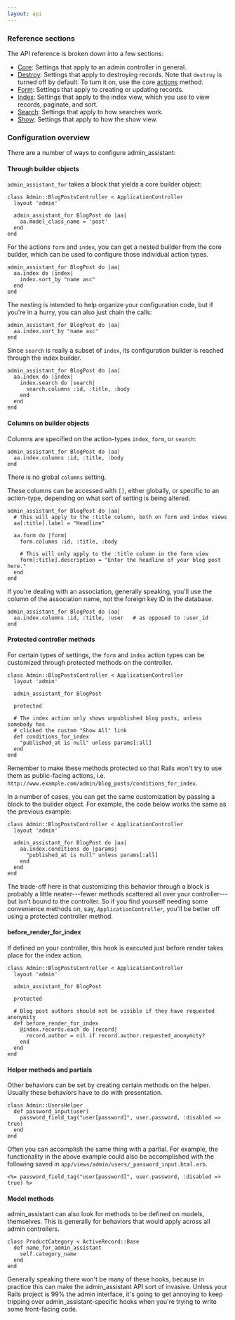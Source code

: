 ```yaml
---
layout: api
---
```


### Reference sections

The API reference is broken down into a few sections:

* [Core](./core.html): Settings that apply to an admin controller in general.
* [Destroy](./destroy.html): Settings that apply to destroying records. Note that `destroy` is turned off by default. To turn it on, use the core [actions](./core.html#builder_actions) method.
* [Form](./form.html): Settings that apply to creating or updating records.
* [Index](./idx.html): Settings that apply to the index view, which you use to view records, paginate, and sort.
* [Search](./search.html): Settings that apply to how searches work.
* [Show](./show.html): Settings that apply to how the show view.


### Configuration overview


There are a number of ways to configure admin\_assistant:

#### Through builder objects

`admin_assistant_for` takes a block that yields a core builder object:

    class Admin::BlogPostsController < ApplicationController
      layout 'admin'

      admin_assistant_for BlogPost do |aa|
        aa.model_class_name = 'post'
      end
    end

For the actions `form` and `index`, you can get a nested builder from the core builder, which can be used to configure those individual action types.

    admin_assistant_for BlogPost do |aa|
      aa.index do |index|
        index.sort_by "name asc"
      end
    end

The nesting is intended to help organize your configuration code, but if you're in a hurry, you can also just chain the calls:

    admin_assistant_for BlogPost do |aa|
      aa.index.sort_by "name asc"
    end

Since `search` is really a subset of `index`, its configuration builder is reached through the index builder.

    admin_assistant_for BlogPost do |aa|
      aa.index do |index|
        index.search do |search|
          search.columns :id, :title, :body
        end
      end
    end

#### Columns on builder objects

Columns are specified on the action-types `index`, `form`, or `search`:

    admin_assistant_for BlogPost do |aa|
      aa.index.columns :id, :title, :body
    end
    
There is no global `columns` setting.

These columns can be accessed with `[]`, either globally, or specific to an action-type, depending on what sort of setting is being altered.

    admin_assistant_for BlogPost do |aa|
      # this will apply to the :title column, both on form and index views
      aa[:title].label = "Headline"  
    
      aa.form do |form|
        form.columns :id, :title, :body
        
        # This will only apply to the :title column in the form view
        form[:title].description = "Enter the headline of your blog post here."
      end
    end

If you're dealing with an association, generally speaking, you'll use the column of the association name, not the foreign key ID in the database.

    admin_assistant_for BlogPost do |aa|
      aa.index.columns :id, :title, :user   # as opposed to :user_id
    end

#### Protected controller methods

For certain types of settings, the `form` and `index` action types can be customized through protected methods on the controller.

    class Admin::BlogPostsController < ApplicationController
      layout 'admin'

      admin_assistant_for BlogPost
      
      protected
      
      # The index action only shows unpublished blog posts, unless somebody has
      # clicked the custom "Show All" link
      def conditions_for_index
        "published_at is null" unless params[:all]
      end
    end

Remember to make these methods protected so that Rails won't try to use them as public-facing actions, i.e. `http://www.example.com/admin/blog_posts/conditions_for_index`.

In a number of cases, you can get the same customization by passing a block to the builder object. For example, the code below works the same as the previous example:

    class Admin::BlogPostsController < ApplicationController
      layout 'admin'

      admin_assistant_for BlogPost do |aa|
        aa.index.conditions do |params|
          "published_at is null" unless params[:all]
        end
      end
    end

The trade-off here is that customizing this behavior through a block is probably a little neater---fewer methods scattered all over your controller---but isn't bound to the controller. So if you find yourself needing some convenience methods on, say, `ApplicationController`, you'll be better off using a protected controller method.

#### before\_render\_for\_index

If defined on your controller, this hook is executed just before render takes place for the index action.

    class Admin::BlogPostsController < ApplicationController
      layout 'admin'

      admin_assistant_for BlogPost
  
      protected
  
      # Blog post authors should not be visible if they have requested anonymity
      def before_render_for_index
        @index.records.each do |record|
          record.author = nil if record.author.requested_anonymity?
        end
      end
    end

#### Helper methods and partials

Other behaviors can be set by creating certain methods on the helper. Usually these behaviors have to do with presentation.

    class Admin::UsersHelper
      def password_input(user)
        password_field_tag("user[password]", user.password, :disabled => true)
      end
    end

Often you can accomplish the same thing with a partial. For example, the functionality in the above example could also be accomplished with the following saved in `app/views/admin/users/_password_input.html.erb`.

    <%= password_field_tag("user[password]", user.password, :disabled => true) %>
    
#### Model methods

admin\_assistant can also look for methods to be defined on models, themselves. This is generally for behaviors that would apply across all admin controllers.

    class ProductCategory < ActiveRecord::Base
      def name_for_admin_assistant
        self.category_name
      end
    end

Generally speaking there won't be many of these hooks, because in practice this can make the admin\_assistant API sort of invasive. Unless your Rails project is 99% the admin interface, it's going to get annoying to keep tripping over admin\_assistant-specific hooks when you're trying to write some front-facing code.

